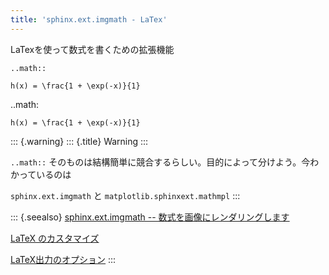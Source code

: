 ```yaml
---
title: 'sphinx.ext.imgmath - LaTex'
---
```


LaTexを使って数式を書くための拡張機能

``` {.reStructuredText}
..math::

h(x) = \frac{1 + \exp(-x)}{1}
```

..math:

    h(x) = \frac{1 + \exp(-x)}{1}

::: {.warning}
::: {.title}
Warning
:::

`..math::`
そのものは結構簡単に競合するらしい。目的によって分けよう。今わかっているのは

`sphinx.ext.imgmath` と `matplotlib.sphinxext.mathmpl`
:::

::: {.seealso}
[sphinx.ext.imgmath \--
数式を画像にレンダリングします](http://www.sphinx-doc.org/ja/master/ext/math.html?highlight=sphinx%20ext%20imgmath#module-sphinx.ext.imgmath)

[LaTeX のカスタマイズ](http://www.sphinx-doc.org/ja/master/latex.html)

[LaTeX出力のオプション](http://www.sphinx-doc.org/ja/master/config.html#options-for-latex-output)
:::
